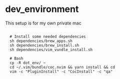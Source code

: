 # dev_environment

This setup is for my own private mac

```shell

  # Install some needed dependencies
  sh dependencies/brew_apps.sh
  sh dependencies/brew_install.sh
  sh dependencies/vim_vundle_install.sh

  # Bash
  cp -R dot_env/ ~
  cd ~/.vim/bundle/coc.nvim && yarn install && cd
  vim -c "PluginInstall" -c "CocInstall" -c "qa"

```
